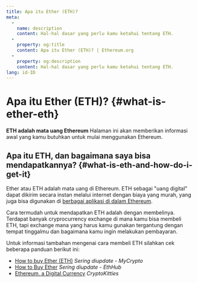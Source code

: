 ```yaml
---
title: Apa itu Ether (ETH)?
meta:
  - 
    name: description
    content: Hal-hal dasar yang perlu kamu ketahui tentang ETH.
  - 
    property: og:title
    content: Apa itu Ether (ETH)? | Ethereum.org
  - 
    property: og:description
    content: Hal-hal dasar yang perlu kamu ketahui tentang ETH.
lang: id-ID
---
```


# Apa itu Ether (ETH)? {#what-is-ether-eth}

<div class="featured">

**ETH adalah mata uang Ethereum** Halaman ini akan memberikan informasi awal yang kamu butuhkan untuk mulai menggunakan Ethereum.

</div>

## Apa itu ETH, dan bagaimana saya bisa mendapatkannya? {#what-is-eth-and-how-do-i-get-it}

Ether atau ETH adalah mata uang di Ethereum. ETH sebagai "uang digital" dapat dikirim secara instan melalui internet dengan biaya yang murah, yang juga bisa digunakan di [berbagai aplikasi di dalam Ethereum](/id/dapps/).

Cara termudah untuk mendapatkan ETH adalah dengan membelinya. Terdapat banyak cryprocurrency exchange di mana kamu bisa membeli ETH, tapi exchange mana yang harus kamu gunakan tergantung dengan tempat tinggalmu dan bagaimana kamu ingin melakukan pembayaran.

Untuk informasi tambahan mengenai cara membeli ETH silahkan cek beberapa panduan berikut ini:

- [How to buy Ether (ETH)](https://support.mycrypto.com/how-to/getting-started/how-to-buy-ether-with-usd) _Sering diupdate - MyCrypto_
- [How to Buy Ether](https://docs.ethhub.io/using-ethereum/how-to-buy-ether/) _Sering diupdate - EthHub_
- [Ethereum, a Digital Currency](https://www.cryptokitties.co/faq#ethereum-a-digital-currency) _CryptoKitties_
